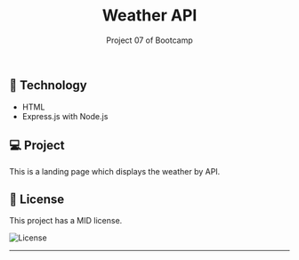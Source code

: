 <h1 align="center"> Weather API </h1>

<p align="center">
Project 07 of Bootcamp
</p>

<br>

## 🚀 Technology

- HTML
- Express.js with Node.js

## 💻 Project

This is a landing page which displays the weather by API.

## :memo: License

This project has a MID license.

<img alt="License" src="https://img.shields.io/static/v1?label=license&message=MIT&color=49AA26&labelColor=000000">


---

